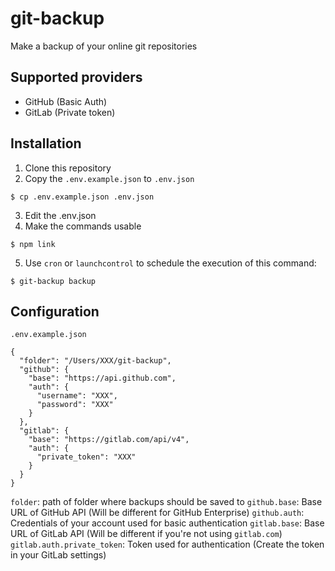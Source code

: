 # git-backup
Make a backup of your online git repositories

## Supported providers

* GitHub (Basic Auth)
* GitLab (Private token)

## Installation

1. Clone this repository
2. Copy the `.env.example.json` to `.env.json`

```
$ cp .env.example.json .env.json
```

3. Edit the .env.json
4. Make the commands usable

```
$ npm link
```

5. Use `cron` or `launchcontrol` to schedule the execution of this command:

```
$ git-backup backup
```

## Configuration

`.env.example.json`
```
{
  "folder": "/Users/XXX/git-backup",
  "github": {
    "base": "https://api.github.com",
    "auth": {
      "username": "XXX",
      "password": "XXX"
    }
  },
  "gitlab": {
    "base": "https://gitlab.com/api/v4",
    "auth": {
      "private_token": "XXX"
    }
  }
}
```

`folder`: path of folder where backups should be saved to
`github.base`: Base URL of GitHub API (Will be different for GitHub Enterprise)
`github.auth`: Credentials of your account used for basic authentication
`gitlab.base`: Base URL of GitLab API (Will be different if you're not using `gitlab.com`)
`gitlab.auth.private_token`: Token used for authentication (Create the token in your GitLab settings)
